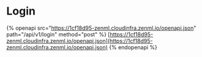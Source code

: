 # Login

{% openapi src="https://1cf18d95-zenml.cloudinfra.zenml.io/openapi.json" path="/api/v1/login" method="post" %}
[https://1cf18d95-zenml.cloudinfra.zenml.io/openapi.json](https://1cf18d95-zenml.cloudinfra.zenml.io/openapi.json)
{% endopenapi %}
